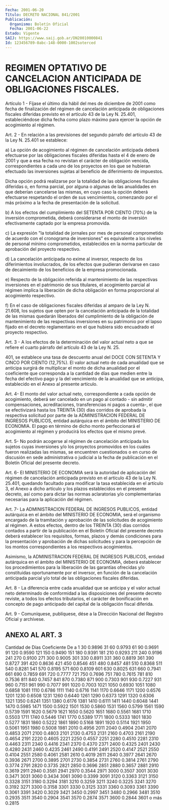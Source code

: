 ```yaml
---
Fecha: 2001-06-20
Título: DECRETO NACIONAL 841/2001
Publicación:
  Organismo: Boletín Oficial
  Fecha: 2001-06-22
Estado: Vigente
SAIJ: https://www.saij.gob.ar/DN20010000841
Id: 123456789-0abc-148-0000-1002soterced
---
```

# REGIMEN OPTATIVO DE CANCELACION ANTICIPADA DE OBLIGACIONES FISCALES.

<a id="1"></a>
Artículo  1  -  Fíjase el último día hábil del mes de diciembre de 2001  como  fecha  de   finalización  del  régimen  de  cancelación anticipada  de  obligaciones  fiscales  diferidas  previsto  en  el artículo 43 de la  Ley  N. 25.401, estableciéndose dicha fecha como plazo máximo para ejercer  la  opción  de  acogimiento  al  régimen.

<a id="2"></a>
Art.  2  -  En  relación a las previsiones del segundo párrafo del artículo 43 de la  Ley  N.  25.401  se  establece:

a) La opción de acogimiento al régimen de cancelación anticipada deberá  efectuarse por las obligaciones fiscales diferidas hasta el 4 de enero de 2001 y  que  a  esa fecha no revistan el carácter de obligación vencida, correspondientes a cada uno de los proyectos en los que se hubieran efectuado las  inversiones  sujetas al beneficio de diferimiento de impuestos.

Dicha opción podrá realizarse  por la totalidad de las obligaciones fiscales diferidas o, en forma parcial, por alguna o algunas de las anualidades en que deberían cancelarse  las mismas, en cuyo caso la opción deberá efectuarse respetando el orden  de  sus vencimientos, comenzando  por  el  más próximo a la fecha de presentación  de  la solicitud.

b) A los efectos del cumplimiento  del  SETENTA POR CIENTO (70%) de la  inversión  comprometida,  deberá  considerarse    el  monto  de inversión   efectivamente  captado  por  la  empresa  promovida.

c)  La  expresión  "la  totalidad  de  jornales por mes de personal comprometido  de  acuerdo  con  el cronograma  de  inversiones"  es equivalente  a  los  niveles  de  personal   mínimo  comprometidos, establecidos  en  la  norma particular de aprobación  del  proyecto respectivo.

d) La cancelación anticipada  no exime al inversor, respecto de los diferimientos involucrados, de  los  efectos que pudieran derivarse en caso de decaimiento de los beneficios de la empresa promocionada.

e)  Respecto  de la obligación referida  al  mantenimiento  de  las respectivas inversiones  en  el  patrimonio  de  sus  titulares, el acogimiento  parcial  al  régimen  implica  la liberación de  dicha obligación   en  forma  proporcional  al  acogimiento    respectivo.

f) En el caso  de  obligaciones  fiscales diferidas al amparo de la Ley N. 21.608, los sujetos que opten  por la cancelación anticipada de la totalidad de las mismas quedarán  liberados  del cumplimiento de la obligación de mantenimiento de las respectivas inversiones en su patrimonio por el lapso fijado en el decreto reglamentario en el que hubiera sido encuadrado el proyecto respectivo.

<a id="3"></a>
Art. 3 - A los efectos de la determinación del valor actual neto a que se refiere el cuarto párrafo del artículo 43 de  la  Ley N. 25.

401,  se establece una tasa de descuento anual del DOCE CON SETENTA Y CINCO POR CIENTO (12,75%). El valor actual neto de cada anualidad que se  anticipa surgirá de multiplicar el monto de dicha anualidad por el coeficiente que corresponda a la cantidad de días que medien entre la  fecha  del  efectivo  pago  y  la  del  vencimiento de la anualidad  que  se  anticipa, establecido en el Anexo  al  presente artículo.

<a id="4"></a>
Art. 4- El monto del  valor  actual  neto,  correspondiente a cada opción de acogimiento, deberá ser cancelado en  un pago al contado - sin admitir compensaciones, acreditaciones, transferencias ni pagos a  cuenta-,  el  que  se efectivizará hasta los TREINTA  (30)  días corridos  de aprobada la  respectiva  solicitud  por  parte  de  la ADMINISTRACION  FEDERAL DE INGRESOS PUBLICOS, entidad autárquica en el ámbito del MINISTERIO  DE  ECONOMIA. El pago en término de dicho monto  perfeccionará el acogimiento  al  régimen  y  producirá  los efectos que el mismo prevé.

<a id="5"></a>
Art. 5-  No  podrán  acogerse al régimen de cancelación anticipada los sujetos cuyas inversiones  y/o  los proyectos promovidos en los cuales fueron realizadas las mismas,  se  encuentren cuestionados o en curso de discusión en sede administrativa  o judicial a la fecha de  publicación  en  el  Boletín  Oficial  del  presente    decreto.

<a id="6"></a>
Art.  6- El MINISTERIO DE ECONOMIA será la autoridad de aplicación del régimen de cancelación anticipada previsto en el artículo 43 de la Ley  N.  25.401,  quedando  facultado  para  modificar  la  tasa establecida  en  el  artículo  3,  el Anexo a dicho artículo y los plazos establecidos en el presente decreto,  así  como  para dictar las  normas  aclaratorias  y/o  complementarias necesarias para  la aplicación del régimen.

<a id="7"></a>
Art. 7- La ADMINISTRACION FEDERAL  DE  INGRESOS  PUBLICOS, entidad autárquica  en  el  ámbito  del  MINISTERIO  DE ECONOMIA,  será  el organismo  encargado  de  la  tramitación  y  aprobación    de  las solicitudes  de acogimiento al régimen. A estos efectos, dentro  de los TREINTA (30)  días corridos contados a partir de la publicación en el Boletín Oficial  del  presente  decreto deberá establecer los requisitos, formas, plazos y demás condiciones para la presentación y  aprobación de dichas solicitudes y para  la  percepción  de  los montos  correspondientes    a    los  respectivos  acogimientos.

Asimismo,  la  ADMINISTRACION FEDERAL DE INGRESOS PUBLICOS, entidad autárquica  en  el   ámbito  del  MINISTERIO  DE  ECONOMIA,  deberá establecer los procedimientos  para  la liberación de las garantías ofrecidas  y/o  constituidas  oportunamente  por  el  inversor,  en función  de la cancelación anticipada  parcial  y/o  total  de  las obligaciones fiscales diferidas.

<a id="8"></a>
Art. 8 - La  diferencia  entre  cada anualidad que se anticipa y el valor actual neto determinado de  conformidad  a  las disposiciones del  presente decreto reviste, a todos los efectos tributarios,  el carácter de bonificación en concepto de pago anticipado del capital de la obligación fiscal diferida.

<a id="9"></a>
Art.  9 - Comuníquese, publíquese, dése a la Dirección Nacional del Registro Oficial y archívese.

## ANEXO AL ART. 3

<a id="1"></a>
Cantidad de Días                                  Coeficiente      De                      a  1                            30                     0.9896  31                           60                     0.9793  61                           90                     0.9691  91                           120                    0.9590  121                          150                    0.9490  151                          180                    0.9391  181                          210                    0.9293  211                          240                    0.9196  241                          270                    0.9100  271                          300                    0.9005  301                          330                    0.8911  331                          360                    0.8819  361                          390                    0.8727  391                          420                    0.8636  421                          450                    0.8546  451                          480                    0.8457  481                          510                    0.8368  511                          540                    0.8281  541                          570                    0.8195  571                          600                    0.8109  601                          630                    0.8025  631                          660                    0.7941  661                          690                    0.7859  691                          720                    0.7777  721                          750                    0.7696  751                          780                    0.7615  781                          810                    0.7536  811                          840                    0.7457  841                          870                    0.7380  871                          900                    0.7303  901                          930                    0.7227  931                          960                    0.7151  961                          990                    0.7077  991                          1020                   0.7003  1021                         1050                   0.6930  1051                         1080                   0.6858  1081                         1110                   0.6786  1111                         1140                   0.6716  1141                         1170                   0.6646  1171                         1200                   0.6576  1201                         1230                   0.6508  1231                         1260                   0.6440  1261                         1290                   0.6373  1291                         1320                   0.6306  1321                         1350                   0.6241  1351                         1380                   0.6176  1381                         1410                   0.6111  1411                         1440                   0.6048  1441                         1470                   0.5985  1471                         1500                   0.5922  1501                         1530                   0.5860  1531                         1560                   0.5799  1561                         1590                   0.5739  1591                         1620                   0.5679  1621                         1650                   0.5620  1651                         1680                   0.5561  1681                         1710                   0.5503  1711                         1740                   0.5446  1741                         1770                   0.5389  1771                         1800                   0.5333  1801                         1830                   0.5277  1831                         1860                   0.5222  1861                         1890                   0.5168  1891                         1920                   0.5114  1921                         1950                   0.5061  1951                         1980                   0.5008  1981                         2010                   0.4956  2011                         2040                   0.4904  2041                         2070                   0.4853  2071                         2100                   0.4803  2101                         2130                   0.4753  2131                         2160                   0.4703  2161                         2190                   0.4654  2191                         2220                   0.4605  2221                         2250                   0.4557  2251                         2280                   0.4510  2281                         2310                   0.4463  2311                         2340                   0.4416  2341                         2370                   0.4370  2371                         2400                   0.4325  2401                         2430                   0.4280  2431                         2460                   0.4235  2461                         2490                   0.4191  2491                         2520                   0.4147  2521                         2550                   0.4104  2551                         2580                   0.4061  2581                         2610                   0.4019  2611                         2640                   0.3977  2641                         2670                   0.3936  2671                         2700                   0.3895  2701                         2730                   0.3854  2731                         2760                   0.3814  2761                         2790                   0.3774 2791                         2820                   0.3735  2821                         2850                   0.3696 2851                         2880                   0.3657  2881                         2910                   0.3619  2911                         2940                   0.3581  2941                         2970                   0.3544  2971                         3000                   0.3507  3001                         3030                   0.3471  3031                         3060                   0.3434 3061                         3090                   0.3399  3091                         3120                   0.3363  3121                         3150                   0.3328  3151                         3180                   0.3294  3181                         3210                   0.3259  3211                         3240                   0.3225  3241                         3270                   0.3192  3271                         3300                   0.3158  3301                         3330                   0.3125  3331                         3360                   0.3093  3361                         3390                   0.3061 3391                         3420                   0.3029  3421                         3450                   0.2997  3451                         3480                   0.2966 3481                         3510                   0.2935  3511                         3540                   0.2904  3541                         3570                   0.2874  3571                         3600                   0.2844  3601                         o más                  0.2815